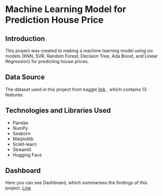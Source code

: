 # Machine Learning Model for Prediction House Price


## Introduction

This project was created to making a machine learning model using six models (KNN, SVR, Random
Forest, Decision Tree, Ada Boost, and Linear Regression) for predicting house prices.
## Data Source

The dataset used in this project from kaggle [link](https://www.kaggle.com/datasets/harishkumardatalab/housing-price-prediction) , which contains 13 features.
## Technologies and Libraries Used

- Pandas
- NumPy
- Seaborn
- Matplotlib
- Scikit-learn
- Streamlit
- Hugging Face

## Dashboard
 Here you can see Dashboard, which summarises the findings of this project. [Link](https://huggingface.co/spaces/RYX12/Predict_House)
